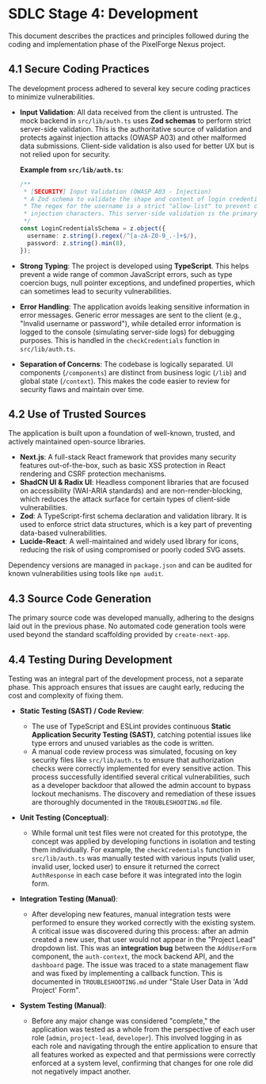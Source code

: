 # SDLC Stage 4: Development

This document describes the practices and principles followed during the coding and implementation phase of the PixelForge Nexus project.

## 4.1 Secure Coding Practices

The development process adhered to several key secure coding practices to minimize vulnerabilities.

- **Input Validation**: All data received from the client is untrusted. The mock backend in `src/lib/auth.ts` uses **Zod schemas** to perform strict server-side validation. This is the authoritative source of validation and protects against injection attacks (OWASP A03) and other malformed data submissions. Client-side validation is also used for better UX but is not relied upon for security.

  **Example from `src/lib/auth.ts`**:
  ```typescript
  /**
   * [SECURITY] Input Validation (OWASP A03 - Injection)
   * A Zod schema to validate the shape and content of login credentials.
   * The regex for the username is a strict "allow-list" to prevent common
   * injection characters. This server-side validation is the primary defense.
   */
  const LoginCredentialsSchema = z.object({
    username: z.string().regex(/^[a-zA-Z0-9_.-]+$/),
    password: z.string().min(8),
  });
  ```

- **Strong Typing**: The project is developed using **TypeScript**. This helps prevent a wide range of common JavaScript errors, such as type coercion bugs, null pointer exceptions, and undefined properties, which can sometimes lead to security vulnerabilities.

- **Error Handling**: The application avoids leaking sensitive information in error messages. Generic error messages are sent to the client (e.g., "Invalid username or password"), while detailed error information is logged to the console (simulating server-side logs) for debugging purposes. This is handled in the `checkCredentials` function in `src/lib/auth.ts`.

- **Separation of Concerns**: The codebase is logically separated. UI components (`/components`) are distinct from business logic (`/lib`) and global state (`/context`). This makes the code easier to review for security flaws and maintain over time.

## 4.2 Use of Trusted Sources

The application is built upon a foundation of well-known, trusted, and actively maintained open-source libraries.

- **Next.js**: A full-stack React framework that provides many security features out-of-the-box, such as basic XSS protection in React rendering and CSRF protection mechanisms.
- **ShadCN UI & Radix UI**: Headless component libraries that are focused on accessibility (WAI-ARIA standards) and are non-render-blocking, which reduces the attack surface for certain types of client-side vulnerabilities.
- **Zod**: A TypeScript-first schema declaration and validation library. It is used to enforce strict data structures, which is a key part of preventing data-based vulnerabilities.
- **Lucide-React**: A well-maintained and widely used library for icons, reducing the risk of using compromised or poorly coded SVG assets.

Dependency versions are managed in `package.json` and can be audited for known vulnerabilities using tools like `npm audit`.

## 4.3 Source Code Generation

The primary source code was developed manually, adhering to the designs laid out in the previous phase. No automated code generation tools were used beyond the standard scaffolding provided by `create-next-app`.

## 4.4 Testing During Development

Testing was an integral part of the development process, not a separate phase. This approach ensures that issues are caught early, reducing the cost and complexity of fixing them.

- **Static Testing (SAST) / Code Review**:
    - The use of TypeScript and ESLint provides continuous **Static Application Security Testing (SAST)**, catching potential issues like type errors and unused variables as the code is written.
    - A manual code review process was simulated, focusing on key security files like `src/lib/auth.ts` to ensure that authorization checks were correctly implemented for every sensitive action. This process successfully identified several critical vulnerabilities, such as a developer backdoor that allowed the admin account to bypass lockout mechanisms. The discovery and remediation of these issues are thoroughly documented in the `TROUBLESHOOTING.md` file.

- **Unit Testing (Conceptual)**:
    - While formal unit test files were not created for this prototype, the concept was applied by developing functions in isolation and testing them individually. For example, the `checkCredentials` function in `src/lib/auth.ts` was manually tested with various inputs (valid user, invalid user, locked user) to ensure it returned the correct `AuthResponse` in each case before it was integrated into the login form.

- **Integration Testing (Manual)**:
    - After developing new features, manual integration tests were performed to ensure they worked correctly with the existing system. A critical issue was discovered during this process: after an admin created a new user, that user would not appear in the "Project Lead" dropdown list. This was an **integration bug** between the `AddUserForm` component, the `auth-context`, the mock backend API, and the `dashboard` page. The issue was traced to a state management flaw and was fixed by implementing a callback function. This is documented in `TROUBLESHOOTING.md` under "Stale User Data in 'Add Project' Form".

- **System Testing (Manual)**:
    - Before any major change was considered "complete," the application was tested as a whole from the perspective of each user role (`admin`, `project-lead`, `developer`). This involved logging in as each role and navigating through the entire application to ensure that all features worked as expected and that permissions were correctly enforced at a system level, confirming that changes for one role did not negatively impact another.
